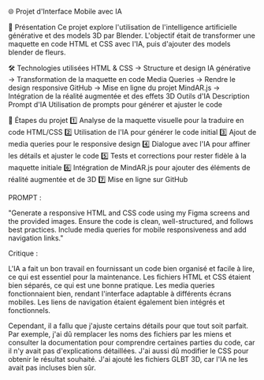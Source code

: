 🌐 Projet d'Interface Mobile avec IA

🎨 Présentation
Ce projet explore l'utilisation de l'intelligence artificielle générative et des models 3D par Blender. L'objectif était de transformer une maquette en code HTML et CSS avec l'IA, puis d'ajouter des models blender de fleurs.

🛠 Technologies utilisées
HTML & CSS → Structure et design
IA générative → Transformation de la maquette en code
Media Queries → Rendre le design responsive
GitHub → Mise en ligne du projet
MindAR.js → Intégration de la réalité augmentée et des effets 3D
Outils d'IA	Description
Prompt d'IA	Utilisation de prompts pour générer et ajuster le code

🚀 Étapes du projet
1️⃣ Analyse de la maquette visuelle pour la traduire en code HTML/CSS
2️⃣ Utilisation de l'IA pour générer le code initial
3️⃣ Ajout de media queries pour le responsive design
4️⃣ Dialogue avec l'IA pour affiner les détails et ajuster le code
5️⃣ Tests et corrections pour rester fidèle à la maquette initiale
6️⃣ Intégration de MindAR.js pour ajouter des éléments de réalité augmentée et de 3D
7️⃣ Mise en ligne sur GitHub

PROMPT :

"Generate a responsive HTML and CSS code using my Figma screens and the provided images. Ensure the code is clean, well-structured, and follows best practices. Include media queries for mobile responsiveness and add navigation links."

Critique :

L'IA a fait un bon travail en fournissant un code bien organisé et facile à lire, ce qui est essentiel pour la maintenance. Les fichiers HTML et CSS étaient bien séparés, ce qui est une bonne pratique. Les media queries fonctionnaient bien, rendant l'interface adaptable à différents écrans mobiles. Les liens de navigation étaient également bien intégrés et fonctionnels.

Cependant, il a fallu que j'ajuste certains détails pour que tout soit parfait. Par exemple, j'ai dû remplacer les noms des fichiers par les miens et consulter la documentation pour comprendre certaines parties du code, car il n'y avait pas d'explications détaillées. J'ai aussi dû modifier le CSS pour obtenir le résultat souhaité. J'ai ajouté les fichiers GLBT 3D, car l'IA ne les avait pas incluses bien sûr.
